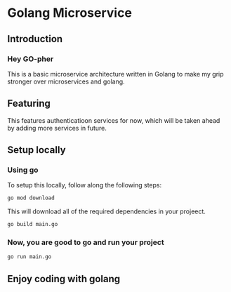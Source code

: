 # Golang Microservice

## Introduction

### Hey GO-pher

This is a basic microservice architecture written in Golang to make my
grip stronger over microservices and golang.

## Featuring

This features authenticatioon services for now, which will be taken ahead by adding more services in future.

## Setup locally

### Using go

To setup this locally, follow along the following steps:

```bash
go mod download
```

This will download all of the required dependencies in your projeect.

```bash
go build main.go
```

### Now, you are good to go and run your project

```bash
go run main.go
```

## Enjoy coding with golang